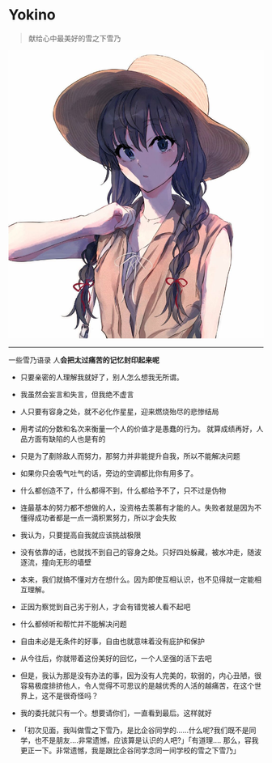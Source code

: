 # Yokino
> 献给心中最美好的雪之下雪乃



![](https://raw.githubusercontent.com/liuyunhaozz/image/main/img/yokino_45.jpg)

---

一些雪乃语录 人**会把太过痛苦的记忆封印起来呢**



- 只要亲密的人理解我就好了，别人怎么想我无所谓。     

- 我虽然会妄言和失言，但我绝不虚言                               

- 人只要有容身之处，就不必化作星星，迎来燃烧殆尽的悲惨结局

- 用考试的分数和名次来衡量一个人的价值才是愚蠢的行为。 就算成绩再好，人品方面有缺陷的人也是有的

- 只是为了剷除敌人而努力，那努力并非能提升自我，所以不能解决问题

- 如果你只会吸气吐气的话，旁边的空调都比你有用多了。

- 什么都创造不了，什么都得不到，什么都给予不了，只不过是伪物

- 连最基本的努力都不想做的人，没资格去羡慕有才能的人。失败者就是因为不懂得成功者都是一点一滴积累努力，所以才会失败

- 我认为，只要提高自我就应该挑战极限

- 没有依靠的话，也就找不到自己的容身之处。只好四处躲藏，被水冲走，随波逐流，撞向无形的墙壁

- 本来，我们就搞不懂对方在想什么。因为即使互相认识，也不见得就一定能相互理解。

- 正因为察觉到自己劣于别人，才会有错觉被人看不起吧

- 什么都倾听和帮忙并不能解决问题

- 自由未必是无条件的好事，自由也就意味着没有庇护和保护

- 从今往后，你就带着这份美好的回忆，一个人坚强的活下去吧

- 但是，我认为那是没有办法的事，因为没有人完美的，软弱的，内心丑陋，很容易极度排挤他人，令人觉得不可思议的是越优秀的人活的越痛苦，在这个世界上，这不是很奇怪吗？

- 我的委托就只有一个。想要请你们，一直看到最后。这样就好

- 「初次见面，我叫做雪之下雪乃，是比企谷同学的......什么呢?我们既不是同学，也不是朋友....非常遗憾，应该算是认识的人吧?」「有道理.... 那么，容我更正一下。非常遗憾，我是跟比企谷同学念同一间学校的雪之下雪乃」 


